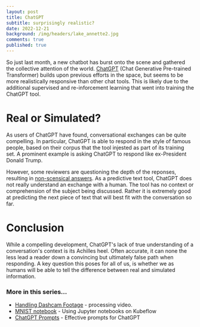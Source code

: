 ```yaml
---
layout: post
title: ChatGPT
subtitle: surprisingly realistic?
date: 2022-12-21
background: /img/headers/lake_annette2.jpg
comments: true
published: true
---
```


So just last month, a new chatbot has burst onto the scene and gathered the collective attention of the world.  [ChatGPT](https://en.wikipedia.org/wiki/ChatGPT) (Chat Generative Pre-trained Transformer) builds upon previous efforts in the space, but seems to be more realistically responsive than other chat tools.  This is likely due to the additional supervised and re-inforcement learning that went into training the ChatGPT tool.

# Real or Simulated?

As users of ChatGPT have found, conversational exchanges can be quite compelling.  In particular, ChatGPT is able to respond in the style of famous people, based on their corpus that the tool injested as part of its training set.  A prominent example is asking ChatGPT to respond like ex-President Donald Trump. 

However, some reviewers are questioning the depth of the reponses, resulting in [non-scensical answers](https://en.wikipedia.org/wiki/Hallucination_(artificial_intelligence)).  As a predictive text tool, ChatGPT does not really understand an exchange with a human.  The tool has no context or comprehension of the subject being discussed.  Rather it is extremely good at predicting the next piece of text that will best fit with the conversation so far.  

# Conclusion

While a compelling development, ChatGPT's lack of true understanding of a conversation's context is its Achilles heel.  Often accurate, it can none the less lead a reader down a convincing but ultimately false path when responding.  A key question this poses for all of us, is whether we as humans will be able to tell the difference between real and simulated information.

### More in this series...
* [Handling Dashcam Footage](/2017/09/25/lane_detect_video/) - processing video.
* [MNIST notebook](/2020/11/14/microk8s-kubeflow-mnist) - Using Jupyter notebooks on Kubeflow
* [ChatGPT Prompts](/2023/01/31/chatgpt-prompts) - Effective prompts for ChatGPT